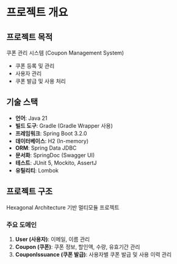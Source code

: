 # 프로젝트 개요

## 프로젝트 목적
쿠폰 관리 시스템 (Coupon Management System)
- 쿠폰 등록 및 관리
- 사용자 관리
- 쿠폰 발급 및 사용 처리

## 기술 스택
- **언어**: Java 21
- **빌드 도구**: Gradle (Gradle Wrapper 사용)
- **프레임워크**: Spring Boot 3.2.0
- **데이터베이스**: H2 (In-memory)
- **ORM**: Spring Data JDBC
- **문서화**: SpringDoc (Swagger UI)
- **테스트**: JUnit 5, Mockito, AssertJ
- **유틸리티**: Lombok

## 프로젝트 구조
Hexagonal Architecture 기반 멀티모듈 프로젝트

### 주요 도메인
1. **User (사용자)**: 이메일, 이름 관리
2. **Coupon (쿠폰)**: 쿠폰 정보, 할인액, 수량, 유효기간 관리
3. **CouponIssuance (쿠폰 발급)**: 사용자별 쿠폰 발급 및 사용 이력 관리
